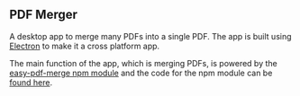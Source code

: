 ## PDF Merger

A desktop app to merge many PDFs into a single PDF. The app is built using [Electron](https://electron.atom.io) to make it a cross platform app.

The main function of the app, which is merging PDFs, is powered by the [easy-pdf-merge npm module](https://www.npmjs.com/package/easy-pdf-merge) and the code for the npm module can be [found here](https://github.com/karuppiah7890/easy-pdf-merge).
